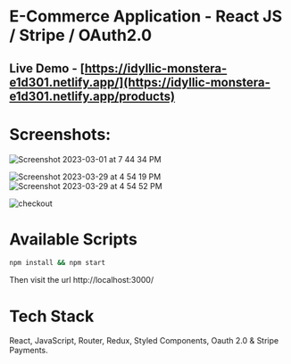 
# E-Commerce Application  - React JS / Stripe / OAuth2.0
 

## Live Demo - [https://idyllic-monstera-e1d301.netlify.app/](https://idyllic-monstera-e1d301.netlify.app/products)
# Screenshots:

![Screenshot 2023-03-01 at 7 44 34 PM](https://user-images.githubusercontent.com/2153396/227244001-abd106d4-ef01-4136-8f1b-ffe6c5424d00.png)

![Screenshot 2023-03-29 at 4 54 19 PM](https://user-images.githubusercontent.com/2153396/228579573-c203051a-fc29-4489-b157-2de0981a9a4d.png)
![Screenshot 2023-03-29 at 4 54 52 PM](https://user-images.githubusercontent.com/2153396/228579984-82d8a32b-f15a-466b-91a3-adeae0fba8f8.png)


![checkout](https://user-images.githubusercontent.com/2153396/235770598-23e14241-876e-4f0d-a832-df0431b36512.png)


# Available Scripts

```sh
npm install && npm start
```

Then visit the url http://localhost:3000/



# Tech Stack
React, JavaScript, Router, Redux, Styled Components, Oauth 2.0 &  Stripe Payments. 




